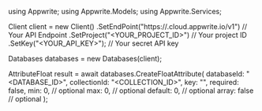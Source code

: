 using Appwrite;
using Appwrite.Models;
using Appwrite.Services;

Client client = new Client()
    .SetEndPoint("https://<REGION>.cloud.appwrite.io/v1") // Your API Endpoint
    .SetProject("<YOUR_PROJECT_ID>") // Your project ID
    .SetKey("<YOUR_API_KEY>"); // Your secret API key

Databases databases = new Databases(client);

AttributeFloat result = await databases.CreateFloatAttribute(
    databaseId: "<DATABASE_ID>",
    collectionId: "<COLLECTION_ID>",
    key: "",
    required: false,
    min: 0, // optional
    max: 0, // optional
    default: 0, // optional
    array: false // optional
);